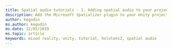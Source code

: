 ```yaml
---
title: Spatial audio tutorials - 1. Adding spatial audio to your project
description: Add the Microsoft Spatializer plugin to your Unity project to access HoloLens2 HRTF hardware offload.
author: kegodin
ms.author: kegodin
ms.date: 12/01/2019
ms.topic: article
keywords: mixed reality, unity, tutorial, hololens2, spatial audio
---
```

